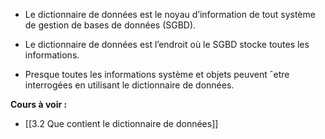 - Le dictionnaire de données est le noyau d’information de tout système de gestion de bases de données (SGBD).
  
- Le dictionnaire de données est l’endroit où le SGBD stocke toutes les informations.
  
- Presque toutes les informations système et objets peuvent ˆetre interrogées en utilisant le dictionnaire de données.

**Cours à voir :**
- [[3.2 Que contient le dictionnaire de données]]
